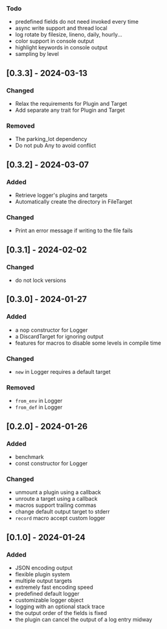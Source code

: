 ### Todo

- predefined fields do not need invoked every time
- async write support and thread local
- log rotate by filesize, lineno, daily, hourly...
- color support in console output
- highlight keywords in console output
- sampling by level

## [0.3.3] - 2024-03-13

### Changed

- Relax the requirements for Plugin and Target
- Add separate any trait for Plugin and Target

### Removed

- The parking_lot dependency
- Do not pub Any to avoid conflict

## [0.3.2] - 2024-03-07

### Added

- Retrieve logger's plugins and targets
- Automatically create the directory in FileTarget

### Changed

- Print an error message if writing to the file fails

## [0.3.1] - 2024-02-02

### Changed

- do not lock versions

## [0.3.0] - 2024-01-27

### Added

- a nop constructor for Logger
- a DiscardTarget for ignoring output
- features for macros to disable some levels in compile time

### Changed

- `new` in Logger requires a default target

### Removed

- `from_env` in Logger
- `from_def` in Logger

## [0.2.0] - 2024-01-26

### Added

- benchmark
- const constructor for Logger

### Changed

- unmount a plugin using a callback
- unroute a target using a callback
- macros support trailing commas
- change default output target to stderr
- `record` macro accept custom logger

## [0.1.0] - 2024-01-24

### Added

- JSON encoding output
- flexible plugin system
- multiple output targets
- extremely fast encoding speed
- predefined default logger
- customizable logger object
- logging with an optional stack trace
- the output order of the fields is fixed
- the plugin can cancel the output of a log entry midway